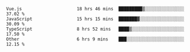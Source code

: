 
<!--
**xy406043/xy406043** is a ✨ _special_ ✨ repository because its `README.md` (this file) appears on your GitHub profile.

Here are some ideas to get you started:

- 🔭 I’m currently working on ...
- 🌱 I’m currently learning ...
- 👯 I’m looking to collaborate on ...
- 🤔 I’m looking for help with ...
- 💬 Ask me about ...
- 📫 How to reach me: ...
- 😄 Pronouns: ...
- ⚡ Fun fact: ...
-->

<!--START_SECTION:waka-->

```text
Vue.js                     18 hrs 46 mins  █████████▒░░░░░░░░░░░░░░░   37.02 %
JavaScript                 15 hrs 15 mins  ███████▓░░░░░░░░░░░░░░░░░   30.09 %
TypeScript                 8 hrs 52 mins   ████▒░░░░░░░░░░░░░░░░░░░░   17.50 %
Other                      6 hrs 9 mins    ███░░░░░░░░░░░░░░░░░░░░░░   12.15 %
```

<!--END_SECTION:waka-->
